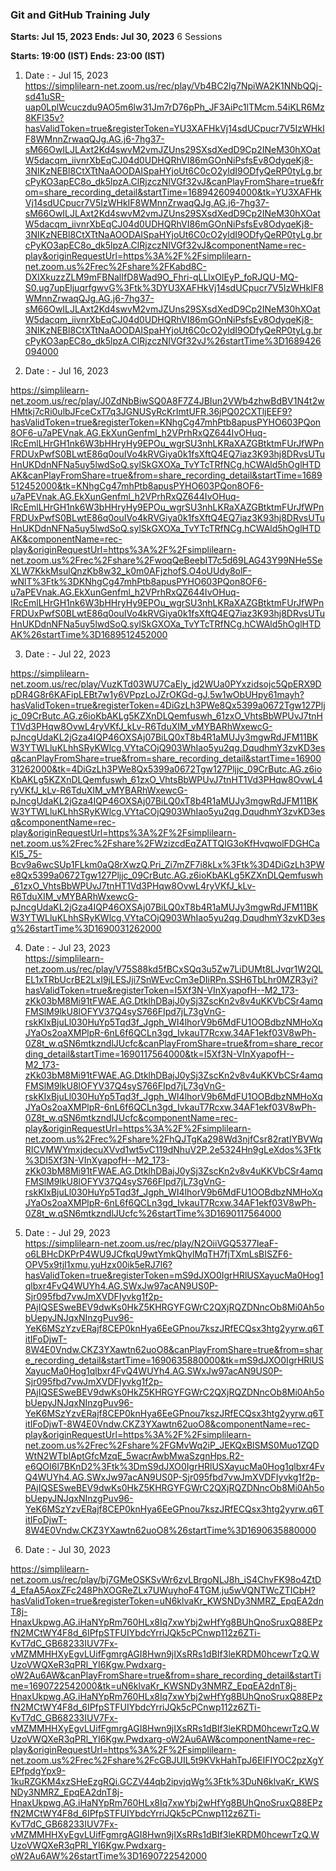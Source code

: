 ### Git and GitHub Training July

**Starts: Jul 15, 2023    	 Ends: Jul 30, 2023**			6 Sessions


**Starts: 19:00 (IST)	 Ends: 23:00 (IST)**


1) Date : - Jul 15, 2023     
https://simplilearn-net.zoom.us/rec/play/Vb4BC2lg7NpiWA2K1NNbQQj-sd41uSR-uap0LplWcuczdu9AO5m6lw31Jm7rD76pPh_JF3AiPc1lTMcm.54iKLR6Mz8KFl35v?hasValidToken=true&registerToken=YU3XAFHkVj14sdUCpucr7V5IzWHkIF8WMnnZrwaqQJg.AG.j6-7hg37-sM66OwILJLAxt2Kd4swvM2vmJZUns29SXsdXedD9Cp2INeM30hXOatW5dacqm_iivnrXbEqCJ04d0UDHQRhVI86mGOnNiPsfsEv8OdyqeKj8-3NIKzNEBl8CtXTtNaAOODAISpaHYjoUt6C0cO2yldI9ODfyQeRP0tyLg.brcPyKO3apEC8o_dk5lpzA.ClRjzczNIVGf32vJ&canPlayFromShare=true&from=share_recording_detail&startTime=1689426094000&tk=YU3XAFHkVj14sdUCpucr7V5IzWHkIF8WMnnZrwaqQJg.AG.j6-7hg37-sM66OwILJLAxt2Kd4swvM2vmJZUns29SXsdXedD9Cp2INeM30hXOatW5dacqm_iivnrXbEqCJ04d0UDHQRhVI86mGOnNiPsfsEv8OdyqeKj8-3NIKzNEBl8CtXTtNaAOODAISpaHYjoUt6C0cO2yldI9ODfyQeRP0tyLg.brcPyKO3apEC8o_dk5lpzA.ClRjzczNIVGf32vJ&componentName=rec-play&originRequestUrl=https%3A%2F%2Fsimplilearn-net.zoom.us%2Frec%2Fshare%2FKabd8C-DXIXkuzzZLM9mFBNalIfD8Wad9O_Fhri-qLLlxOlEyP_foRJQU-MQ-S0.ug7upEljuqrfgwvG%3Ftk%3DYU3XAFHkVj14sdUCpucr7V5IzWHkIF8WMnnZrwaqQJg.AG.j6-7hg37-sM66OwILJLAxt2Kd4swvM2vmJZUns29SXsdXedD9Cp2INeM30hXOatW5dacqm_iivnrXbEqCJ04d0UDHQRhVI86mGOnNiPsfsEv8OdyqeKj8-3NIKzNEBl8CtXTtNaAOODAISpaHYjoUt6C0cO2yldI9ODfyQeRP0tyLg.brcPyKO3apEC8o_dk5lpzA.ClRjzczNIVGf32vJ%26startTime%3D1689426094000

2) Date : - Jul 16, 2023  
   
https://simplilearn-net.zoom.us/rec/play/J0ZdNbBiwSQ0A8F7Z4JBIun2VWb4zhwBdBV1N4t2wHMtkj7cRi0ulbJFceCxT7q3JGNUSyRcKrImtUFR.36jPQ02CXTljEEF9?hasValidToken=true&registerToken=KNhgCg47mhPtb8apusPYHO603PQon8OF6-u7aPEVnak.AG.EkXunGenfml_h2VPrhRxQZ644IvOHuq-IRcEmlLHrGH1nk6W3bHHryHy9EPOu_wgrSU3nhLKRaXAZGBtktmFUrJfWPnFRDUxPwfS0BLwtE86q0ouIVo4kRVGiya0k1fsXftQ4EQ7iaz3K93hj8DRvsUTuHnUKDdnNFNa5uy5lwdSoQ.sylSkGXOXa_TvYTcTRfNCg.hCWAld5hOglHTDAK&canPlayFromShare=true&from=share_recording_detail&startTime=1689512452000&tk=KNhgCg47mhPtb8apusPYHO603PQon8OF6-u7aPEVnak.AG.EkXunGenfml_h2VPrhRxQZ644IvOHuq-IRcEmlLHrGH1nk6W3bHHryHy9EPOu_wgrSU3nhLKRaXAZGBtktmFUrJfWPnFRDUxPwfS0BLwtE86q0ouIVo4kRVGiya0k1fsXftQ4EQ7iaz3K93hj8DRvsUTuHnUKDdnNFNa5uy5lwdSoQ.sylSkGXOXa_TvYTcTRfNCg.hCWAld5hOglHTDAK&componentName=rec-play&originRequestUrl=https%3A%2F%2Fsimplilearn-net.zoom.us%2Frec%2Fshare%2FwoqQeBeebIT7c5d69LAG43Y99NHe5SeXLW7KkkMsulQnzKb8w32_k0m0AFjzhofS.O4oUUdy8olF-wNlT%3Ftk%3DKNhgCg47mhPtb8apusPYHO603PQon8OF6-u7aPEVnak.AG.EkXunGenfml_h2VPrhRxQZ644IvOHuq-IRcEmlLHrGH1nk6W3bHHryHy9EPOu_wgrSU3nhLKRaXAZGBtktmFUrJfWPnFRDUxPwfS0BLwtE86q0ouIVo4kRVGiya0k1fsXftQ4EQ7iaz3K93hj8DRvsUTuHnUKDdnNFNa5uy5lwdSoQ.sylSkGXOXa_TvYTcTRfNCg.hCWAld5hOglHTDAK%26startTime%3D1689512452000

3) Date : - Jul 22, 2023     

https://simplilearn-net.zoom.us/rec/play/VuzKTd03WU7CaEly_jd2WUa0PYxzidsojc5QpERX9DpDR4G8r6KAFipLEBt7w1y6VPpzLoJZrOKGd-gJ.5w1wObUHpy61mayh?hasValidToken=true&registerToken=4DiGzLh3PWe8Qx5399a0672Tgw127Pljjc_09CrButc.AG.z6ioKbAKLg5KZXnDLQemfuswh_61zxO_VhtsBbWPUvJ7tnHT1Vd3PHqw8OvwL4ryVKfJ_kLv-R6TduXIM_vMYBARhWxewcG-pJncgUdaKL2jGza4IQP46OXSAj07BiLQ0xT8b4R1aMUJy3mgwRdJFM11BKW3YTWLluKLhhSRyKWlcg.VYtaCOjQ903WhIao5yu2qg.DqudhmY3zvKD3esq&canPlayFromShare=true&from=share_recording_detail&startTime=1690031262000&tk=4DiGzLh3PWe8Qx5399a0672Tgw127Pljjc_09CrButc.AG.z6ioKbAKLg5KZXnDLQemfuswh_61zxO_VhtsBbWPUvJ7tnHT1Vd3PHqw8OvwL4ryVKfJ_kLv-R6TduXIM_vMYBARhWxewcG-pJncgUdaKL2jGza4IQP46OXSAj07BiLQ0xT8b4R1aMUJy3mgwRdJFM11BKW3YTWLluKLhhSRyKWlcg.VYtaCOjQ903WhIao5yu2qg.DqudhmY3zvKD3esq&componentName=rec-play&originRequestUrl=https%3A%2F%2Fsimplilearn-net.zoom.us%2Frec%2Fshare%2FWzizcdEqZATTQIG3oKfHvqwolFDGHCaKI5_75-Bcv9a6wcSUp1FLkm0aQ8rXwzQ.Pri_Zi7mZF7i8kLx%3Ftk%3D4DiGzLh3PWe8Qx5399a0672Tgw127Pljjc_09CrButc.AG.z6ioKbAKLg5KZXnDLQemfuswh_61zxO_VhtsBbWPUvJ7tnHT1Vd3PHqw8OvwL4ryVKfJ_kLv-R6TduXIM_vMYBARhWxewcG-pJncgUdaKL2jGza4IQP46OXSAj07BiLQ0xT8b4R1aMUJy3mgwRdJFM11BKW3YTWLluKLhhSRyKWlcg.VYtaCOjQ903WhIao5yu2qg.DqudhmY3zvKD3esq%26startTime%3D1690031262000

4) Date : - Jul 23, 2023     
https://simplilearn-net.zoom.us/rec/play/V75S88kd5fBCxSQq3u5Zw7LiDUMt8LJvqr1W2QLEL1xTRbUcrBE2LxI9jLESJji7SnWEvcCm3eDIiRPn.SSH6TbLhr0MZR3yi?hasValidToken=true&registerToken=I5Xf3N-VInXyapofH--M2_173-zKk03bM8Mi91tFWAE.AG.DtklhDBajJ0ySj3ZscKn2v8v4uKKVbCSr4amqFMSlM9lkU8lOFYV37Q4syS766FIpd7jL73gVnG-rskKIxBjuLl030HuYp5Tqd3f_Jgph_WI4lhorV9b6MdFU1OOBdbzNMHoXqJYaOs2oaXMPlpR-6nL6f6QCLn3gd_IvkauT7Rcxw.34AF1ekf03V8wPh-0Z8t_w.qSN6mtkzndlJUcfc&canPlayFromShare=true&from=share_recording_detail&startTime=1690117564000&tk=I5Xf3N-VInXyapofH--M2_173-zKk03bM8Mi91tFWAE.AG.DtklhDBajJ0ySj3ZscKn2v8v4uKKVbCSr4amqFMSlM9lkU8lOFYV37Q4syS766FIpd7jL73gVnG-rskKIxBjuLl030HuYp5Tqd3f_Jgph_WI4lhorV9b6MdFU1OOBdbzNMHoXqJYaOs2oaXMPlpR-6nL6f6QCLn3gd_IvkauT7Rcxw.34AF1ekf03V8wPh-0Z8t_w.qSN6mtkzndlJUcfc&componentName=rec-play&originRequestUrl=https%3A%2F%2Fsimplilearn-net.zoom.us%2Frec%2Fshare%2FhQJTgKa298Wd3njfCsr82ratIYBVWqRICVMWYmxjdecuXVvd1wt5vC119dNhuV2P.2e5324Hn9gLeXdos%3Ftk%3DI5Xf3N-VInXyapofH--M2_173-zKk03bM8Mi91tFWAE.AG.DtklhDBajJ0ySj3ZscKn2v8v4uKKVbCSr4amqFMSlM9lkU8lOFYV37Q4syS766FIpd7jL73gVnG-rskKIxBjuLl030HuYp5Tqd3f_Jgph_WI4lhorV9b6MdFU1OOBdbzNMHoXqJYaOs2oaXMPlpR-6nL6f6QCLn3gd_IvkauT7Rcxw.34AF1ekf03V8wPh-0Z8t_w.qSN6mtkzndlJUcfc%26startTime%3D1690117564000


5) Date : - Jul 29, 2023     
https://simplilearn-net.zoom.us/rec/play/N2OiiVGQ5377IeaF-o6LBHcDKPrP4WU9JCfkqU9wtYmkQhylMqTH7fjTXmLsBISZF6-OPV5x9tjI1xmu.yuHzx00ik5eRJ7l6?hasValidToken=true&registerToken=mS9dJXO0IgrHRlUSXayucMa0Hog1qlbxr4FvQ4WUYh4.AG.SWxJw97acAN9US0P-Sjr095fbd7vwJmXVDFIyvkg1f2p-PAjIQSESweBEV9dwKs0HkZ5KHRGYFGWrC2QXjRQZDNncOb8Mi0Ah5obUepyJNJqxNInzgPuv96-YeK6MSzYzvERajf8CEP0knHya6EeGPnou7kszJRfECQsx3htg2yyrw.q6TitIFoDjwT-8W4E0Vndw.CKZ3YXawtn62uoO8&canPlayFromShare=true&from=share_recording_detail&startTime=1690635880000&tk=mS9dJXO0IgrHRlUSXayucMa0Hog1qlbxr4FvQ4WUYh4.AG.SWxJw97acAN9US0P-Sjr095fbd7vwJmXVDFIyvkg1f2p-PAjIQSESweBEV9dwKs0HkZ5KHRGYFGWrC2QXjRQZDNncOb8Mi0Ah5obUepyJNJqxNInzgPuv96-YeK6MSzYzvERajf8CEP0knHya6EeGPnou7kszJRfECQsx3htg2yyrw.q6TitIFoDjwT-8W4E0Vndw.CKZ3YXawtn62uoO8&componentName=rec-play&originRequestUrl=https%3A%2F%2Fsimplilearn-net.zoom.us%2Frec%2Fshare%2FGMvWq2iP_JEKQxBlSMS0Muo1ZQDWtN2WTblAptGfcMzqE_5wacrAwbMwaSzgnHps.R2-e6QOI6l7BKnD2%3Ftk%3DmS9dJXO0IgrHRlUSXayucMa0Hog1qlbxr4FvQ4WUYh4.AG.SWxJw97acAN9US0P-Sjr095fbd7vwJmXVDFIyvkg1f2p-PAjIQSESweBEV9dwKs0HkZ5KHRGYFGWrC2QXjRQZDNncOb8Mi0Ah5obUepyJNJqxNInzgPuv96-YeK6MSzYzvERajf8CEP0knHya6EeGPnou7kszJRfECQsx3htg2yyrw.q6TitIFoDjwT-8W4E0Vndw.CKZ3YXawtn62uoO8%26startTime%3D1690635880000


6) Date : - Jul 30, 2023     

https://simplilearn-net.zoom.us/rec/play/bj7GMeOSKSvWr6zvLBrgoNLJ8h_iS4ChvFK98o4ZtD4_EfaA5AoxZFc248PhXOGReZLx7UWuyhoF4TGM.ju5wVQNTWcZTICbH?hasValidToken=true&registerToken=uN6klvaKr_KWSNDy3NMRZ_EpqEA2dnT8j-HnaxUkpwg.AG.iHaNYpRm760HLx8Iq7xwYbj2wHfYg8BUhQnoSruxQ88EPzfN2MCtWY4F8d_6IPfpSTFUIYbdcYrriJQk5cPCnwp112z6ZTi-KvT7dC_GB68233IUV7Fx-vMZMMHHXyEgvLUifFgmrgAGI8Hwn9jIXsRRs1dBIf3leKRDM0hcewrTzQ.WUzoVWQXeR3qPRl_YI6Kgw.Pwdxarg-oW2Au6AW&canPlayFromShare=true&from=share_recording_detail&startTime=1690722542000&tk=uN6klvaKr_KWSNDy3NMRZ_EpqEA2dnT8j-HnaxUkpwg.AG.iHaNYpRm760HLx8Iq7xwYbj2wHfYg8BUhQnoSruxQ88EPzfN2MCtWY4F8d_6IPfpSTFUIYbdcYrriJQk5cPCnwp112z6ZTi-KvT7dC_GB68233IUV7Fx-vMZMMHHXyEgvLUifFgmrgAGI8Hwn9jIXsRRs1dBIf3leKRDM0hcewrTzQ.WUzoVWQXeR3qPRl_YI6Kgw.Pwdxarg-oW2Au6AW&componentName=rec-play&originRequestUrl=https%3A%2F%2Fsimplilearn-net.zoom.us%2Frec%2Fshare%2FcGBJUIL5t9KVkHahTpJ6EIFIYOC2pzXgYEPfpdgYpx9-1kuRZGKM4xzSHeEzgRQi.GCZV44qb2ipvjqWg%3Ftk%3DuN6klvaKr_KWSNDy3NMRZ_EpqEA2dnT8j-HnaxUkpwg.AG.iHaNYpRm760HLx8Iq7xwYbj2wHfYg8BUhQnoSruxQ88EPzfN2MCtWY4F8d_6IPfpSTFUIYbdcYrriJQk5cPCnwp112z6ZTi-KvT7dC_GB68233IUV7Fx-vMZMMHHXyEgvLUifFgmrgAGI8Hwn9jIXsRRs1dBIf3leKRDM0hcewrTzQ.WUzoVWQXeR3qPRl_YI6Kgw.Pwdxarg-oW2Au6AW%26startTime%3D1690722542000

